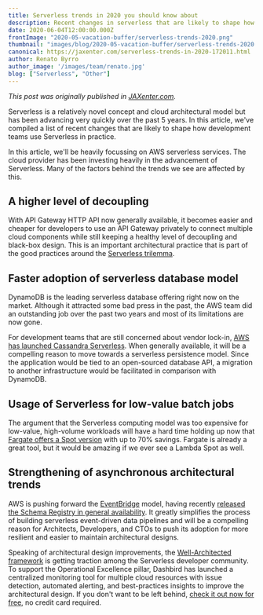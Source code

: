 ```yaml
---
title: Serverless trends in 2020 you should know about 
description: Recent changes in serverless that are likely to shape how development teams use serverless in practice
date: 2020-06-04T12:00:00.000Z
frontImage: "2020-05-vacation-buffer/serverless-trends-2020.png"
thumbnail: "images/blog/2020-05-vacation-buffer/serverless-trends-2020.png"
canonical: https://jaxenter.com/serverless-trends-in-2020-172011.html
author: Renato Byrro
author_image: '/images/team/renato.jpg'
blog: ["Serverless", "Other"]
---
```


_This post was originally published in [JAXenter.com](https://jaxenter.com/serverless-trends-in-2020-172011.html)._

Serverless is a relatively novel concept and cloud architectural model but has been advancing very quickly over the past 5 years. In this article, we've compiled a list of recent changes that are likely to shape how development teams use Serverless in practice.

In this article, we'll be heavily focussing on AWS serverless services. The cloud provider has been investing heavily in the advancement of Serverless. Many of the factors behind the trends we see are affected by this.


## A higher level of decoupling

With API Gateway HTTP API now generally available, it becomes easier and cheaper for developers to use an API Gateway privately to connect multiple cloud components while still keeping a healthy level of decoupling and black-box design. This is an important architectural practice that is part of the good practices around the [Serverless trilemma](https://dashbird.io/knowledge-base/well-architected/serverless-trilemma/).


## Faster adoption of serverless database model

DynamoDB is the leading serverless database offering right now on the market. Although it attracted some bad press in the past, the AWS team did an outstanding job over the past two years and most of its limitations are now gone.

For development teams that are still concerned about vendor lock-in, [AWS has launched Cassandra Serverless](https://dashbird.io/blog/why-cassandra-serverless-is-a-game-changer/). When generally available, it will be a compelling reason to move towards a serverless persistence model. Since the application would be tied to an open-sourced database API, a migration to another infrastructure would be facilitated in comparison with DynamoDB.


## Usage of Serverless for low-value batch jobs

The argument that the Serverless computing model was too expensive for low-value, high-volume workloads will have a hard time holding up now that [Fargate offers a Spot version](https://aws.amazon.com/about-aws/whats-new/2019/12/aws-launches-fargate-spot-save-up-to-70-for-fault-tolerant-applications/) with up to 70% savings. Fargate is already a great tool, but it would be amazing if we ever see a Lambda Spot as well.


## Strengthening of asynchronous architectural trends

AWS is pushing forward the [EventBridge](https://dashbird.io/knowledge-base/event-bridge/intro-to-event-bridge/) model, having recently [released the Schema Registry in general availability](https://aws.amazon.com/about-aws/whats-new/2020/04/amazon-eventbridge-schema-registry-now-generally-available/). It greatly simplifies the process of building serverless event-driven data pipelines and will be a compelling reason for Architects, Developers, and CTOs to push its adoption for more resilient and easier to maintain architectural designs.

Speaking of architectural design improvements, the [Well-Architected framework](https://dashbird.io/knowledge-base/well-architected/serverless-architectural-patterns/) is getting traction among the Serverless developer community. To support the Operational Excellence pillar, Dashbird has launched a centralized monitoring tool for multiple cloud resources with issue detection, automated alerting, and best-practices insights to improve the architectural design. If you don't want to be left behind, [check it out now for free](https://dashbird.io/#register), no credit card required.

